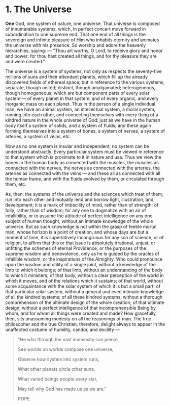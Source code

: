 # 1. The Universe

**One** God, one system of nature, one universe. That universe is composed of innumerable systems, which, in perfect concert move forward in subordination to one supreme end. That one end of all things is the sovereign and infinite pleasure of Him who inhabits eternity and animates the universe with his presence. So worship and adore the heavenly hierarchies, saying: — "Thou art worthy, O Lord, to receive glory and honor and power: for thou hast created all things, and for thy pleasure they are and were created."

The universe is a system of systems, not only as respects the seventy-five millions of suns and their attendant planets, which fill up the already discovered fields of ethereal space; but in reference to the various systems, separate, though united; distinct, though amalgamated; heterogeneous, though homogeneous; which are but component parts of every solar system — of every planet in that system, and of every organic, and every inorganic mass on each planet. Thus in the person of a single individual man, we have an animal system, an intellectual system, a moral system, running into each other, and connecting themselves with every thing of a kindred nature in the whole universe of God: just as we have in the human body itself a system of solids, and a system of fluids; and these again forming themselves into a system of bones, a system of nerves, a system of arteries, a system of veins, etc.

Now as no one system is insular and independent, no system can be understood abstractly. Every particular system must be viewed in reference to that system which is proximate to it in nature and use. Thus we view the bones in the human body as connected with the muscles, the muscles as connected with the nerves, the nerves as connected with the arteries, the arteries as connected with the veins — and these all as connected with all the human frame, and with the fluids evolved by them, or circulated through them, etc.

As, then, the systems of the universe and the sciences which treat of them, run into each other and mutually lend and borrow light, illustration, and development; it is a mark of imbecility of mind, rather than of strength; of folly, rather than of wisdom; for any one to dogmatize with an air of infallibility, or to assume the attitude of perfect intelligence on any one subject of human thought, without an intimate knowledge of the whole universe. But as such knowledge is not within the grasp of feeble mortal man, whose horizon is a point of creation, and whose days are but a moment of time, it is superlatively incongruous for any son of science, or of religion, to affirm that this or that issue is absolutely irrational, unjust, or unfitting the schemes of eternal Providence, or the purposes of the supreme wisdom and benevolence, only as he is guided by the oracles of infallible wisdom, or the inspirations of the Almighty. Who could pronounce upon the wisdom and utility of a single joint, without a knowledge of the limb to which it belongs; of that limb, without an understanding of the body to which it ministers; of that body, without a clear perception of the world in which it moves, and of the relations which it sustains; of that world, without some acquaintance with the solar system of which it is but a small part; of that particular solar system, without a general and even intimate knowledge of all the kindred systems; of all these kindred systems, without a thorough comprehension of the ultimate design of the whole creation; of that ultimate design, without a perfect intelligence of that incomprehensible Being by whom, and for whom all things were created and made? How gracefully, then, sits unassuming modesty on all the reasonings of man. The true philosopher and the true Christian, therefore, delight always to appear in the unaffected costume of humility, candor, and docility —

> "He who through the vast immensity can pierce,
>
> See worlds on worlds compose one universe;
>
> Observe how system into system runs,
>
> What other planets circle other suns,
>
> What varied beings people every star,
>
> May tell why God has made us as we are."
>
> POPE.

